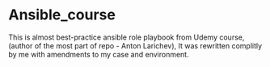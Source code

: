 # Ansible_course
This is almost best-practice ansible role playbook from Udemy course, (author of the most part of repo - Anton Larichev),
It was rewritten complitly by me with amendments to my case and environment.
